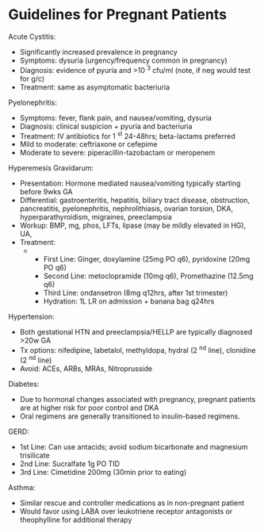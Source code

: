 # Guidelines for Pregnant Patients
 
Acute Cystitis:

-   Significantly increased prevalence in pregnancy
-   Symptoms: dysuria (urgency/frequency common in pregnancy)
-   Diagnosis: evidence of pyuria and >10 <sup>3</sup> cfu/ml (note, if
    neg would test for g/c)
-   Treatment: same as asymptomatic bacteriuria

Pyelonephritis:

-   Symptoms: fever, flank pain, and nausea/vomiting, dysuria
-   Diagnosis: clinical suspicion + pyuria and bacteriuria
-   Treatment: IV antibiotics for 1 <sup>st</sup> 24-48hrs; beta-lactams
    preferred
-   Mild to moderate: ceftriaxone or cefepime
-   Moderate to severe: piperacillin-tazobactam or meropenem

Hyperemesis Gravidarum:

-   Presentation: Hormone mediated nausea/vomiting typically starting
    before 9wks GA
-   Differential: gastroenteritis, hepatitis, biliary tract disease,
    obstruction, pancreatitis, pyelonephritis, nephrolithiasis, ovarian
    torsion, DKA, hyperparathyroidism, migraines, preeclampsia
-   Workup: BMP, mg, phos, LFTs, lipase (may be mildly elevated in HG),
    UA,
-   Treatment:
    -   -   First Line: Ginger, doxylamine (25mg PO q6), pyridoxine
            (20mg PO q6)
        -   Second Line: metoclopramide (10mg q6), Promethazine (12.5mg
            q6)
        -   Third Line: ondansetron (8mg q12hrs, after 1st trimester)
        -   Hydration: 1L LR on admission + banana bag q24hrs

Hypertension:

-   Both gestational HTN and preeclampsia/HELLP are typically
    diagnosed >20w GA
-   Tx options: nifedipine, labetalol, methyldopa, hydral (2
    <sup>nd</sup> line), clonidine (2 <sup>nd</sup> line)
-   Avoid: ACEs, ARBs, MRAs, Nitroprusside

Diabetes:

-   Due to hormonal changes associated with pregnancy, pregnant patients
    are at higher risk for poor control and DKA
-   Oral regimens are generally transitioned to insulin-based regimens.

GERD:

-   1st Line: Can use antacids; avoid sodium bicarbonate and magnesium
    trisilicate
-   2nd Line: Sucralfate 1g PO TID
-   3rd Line: Cimetidine 200mg (30min prior to eating)

Asthma:

-   Similar rescue and controller medications as in non-pregnant patient
-   Would favor using LABA over leukotriene receptor antagonists or
    theophylline for additional therapy
